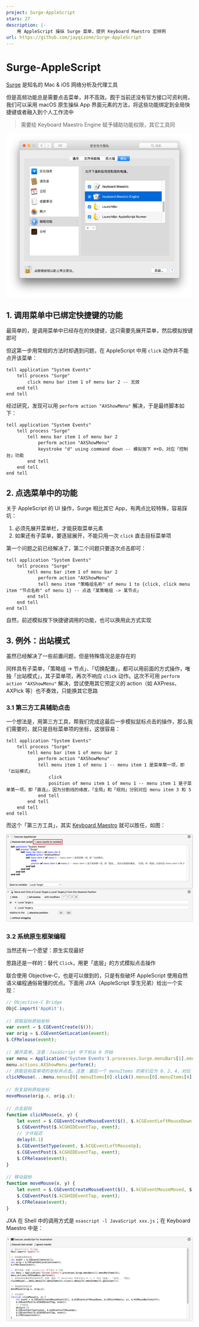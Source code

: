 ```yaml
---
project: Surge-AppleScript
stars: 27
description: |-
    用 AppleScript 操纵 Surge 菜单，提供 Keyboard Maestro 宏样例
url: https://github.com/jayqizone/Surge-AppleScript
---
```


# Surge-AppleScript

[Surge](https://www.nssurge.com) 是知名的 Mac & iOS 网络分析及代理工具

但是高频功能总是需要点击菜单，并不高效。囿于当前还没有官方接口可资利用，我们可以采用 macOS 原生操纵 App 界面元素的方法，将这些功能绑定到全局快捷键或者融入到个人工作流中

> 需要给 Keyboard Maestro Engine 赋予辅助功能权限，其它工具同

![辅助功能权限](https://raw.githubusercontent.com/jayqizone/Surge-AppleScript/master/images/accessibility.png)

## 1. 调用菜单中已绑定快捷键的功能

最简单的，是调用菜单中已经存在的快捷键，这只需要先展开菜单，然后模拟按键即可

但这第一步用常规的方法时却遇到问题，在 AppleScript 中用 `click` 动作并不能点开该菜单：

```applescript
tell application "System Events"
	tell process "Surge"
		click menu bar item 1 of menu bar 2 -- 无效
	end tell
end tell
```

经过研究，发现可以用 `perform action "AXShowMenu"` 解决，于是最终脚本如下：

```applescript
tell application "System Events"
	tell process "Surge"
		tell menu bar item 1 of menu bar 2
			perform action "AXShowMenu"
			keystroke "d" using command down -- 模拟按下 ⌘+D，对应「控制台」功能
		end tell
	end tell
end tell
```

## 2. 点选菜单中的功能

关于 AppleScript 的 UI 操作，Surge 相比其它 App，有两点比较特殊，容易踩坑：
1. 必须先展开菜单栏，才能获取菜单元素
2. 如果还有子菜单，要逐层展开，不能只用一次 `click` 直击目标菜单项

第一个问题之前已经解决了，第二个问题只要逐次点击即可：

```applescript
tell application "System Events"
	tell process "Surge"
		tell menu bar item 1 of menu bar 2
			perform action "AXShowMenu"
			tell menu item "策略组名称" of menu 1 to {click, click menu item "节点名称" of menu 1} -- 点选「某策略组 -> 某节点」
		end tell
	end tell
end tell
```

自然，前述模拟按下快捷键调用的功能，也可以换用此方式实现

## 3. 例外：出站模式

虽然已经解决了一些前置问题，但是特殊情况总是存在的

同样具有子菜单，「策略组 -\> 节点」、「切换配置」，都可以用前面的方式操作，唯独「出站模式」，其子菜单项，再次不响应 `click` 动作。这次不可用 `perform action "AXShowMenu"` 解决，尝试使用其它预定义的 action（如 AXPress、AXPick 等）也不奏效，只能换其它思路

### 3.1 第三方工具辅助点击

一个想法是，用第三方工具，帮我们完成这最后一步模拟鼠标点击的操作，那么我们需要的，就只是目标菜单项的坐标，这很容易：

```applescript
tell application "System Events"
	tell process "Surge"
		tell menu bar item 1 of menu bar 2
			perform action "AXShowMenu"
			tell menu item 1 of menu 1 -- menu item 1 是菜单第一项，即「出站模式」
				click
				position of menu item 1 of menu 1 -- menu item 1 是子菜单第一项，即「直连」，因为分割线的缘故，「全局」和「规则」分别对应 menu item 3 和 5
			end tell
		end tell
	end tell
end tell
```

而这个「第三方工具」，其实 [Keyboard Maestro](https://www.keyboardmaestro.com/main/) 就可以胜任，如图：

![获取菜单项坐标并点击](https://raw.githubusercontent.com/jayqizone/Surge-AppleScript/master/images/outbound.png)

### 3.2 系统原生框架编程

当然还有一个愿望：原生实现最好

思路还是一样的：替代 `Click`，用更「底层」的方式模拟点击操作

联合使用 Objective-C，也是可以做到的，只是有些破坏 AppleScript 使用自然语义编程通俗易懂的优点。下面用 JXA（AppleScript 孪生兄弟）给出一个实现：

```js
// Objective-C Bridge
ObjC.import('AppKit');

// 获取鼠标原始坐标
var event = $.CGEventCreate($());
var orig = $.CGEventGetLocation(event);
$.CFRelease(event);

// 展开菜单。注意：JavaScript 中下标从 0 开始
var menu = Application('System Events').processes.Surge.menuBars[1].menuBarItems[0];
menu.actions.AXShowMenu.perform();
// 获取目标菜单项的坐标并点击。注意：最后一个 menuItems 的索引应为 0、2、4，对应「直连」、「全局」、「规则」
clickMouse(...menu.menus[0].menuItems[0].click().menus[0].menuItems[4].position());

// 恢复鼠标原始坐标
moveMouse(orig.x, orig.y);

// 点击鼠标
function clickMouse(x, y) {
	let event = $.CGEventCreateMouseEvent($(), $.kCGEventLeftMouseDown, $.CGPointMake(x, y), $.kCGMouseButtonLeft);
	$.CGEventPost($.kCGHIDEventTap, event);
	// 少许延迟
	delay(0.1)
	$.CGEventSetType(event, $.kCGEventLeftMouseUp);
	$.CGEventPost($.kCGHIDEventTap, event);
	$.CFRelease(event);
}

// 移动鼠标
function moveMouse(x, y) {
	let event = $.CGEventCreateMouseEvent($(), $.kCGEventMouseMoved, $.CGPointMake(x, y), $.kCGMouseButtonLeft);
	$.CGEventPost($.kCGHIDEventTap, event);
	$.CFRelease(event);
}
```

JXA 在 Shell 中的调用方式是 `osascript -l JavaScript xxx.js`；在 Keyboard Maestro 中是：

![JXA 联合 ObjC 框架](https://raw.githubusercontent.com/jayqizone/Surge-AppleScript/master/images/jxa.png)

